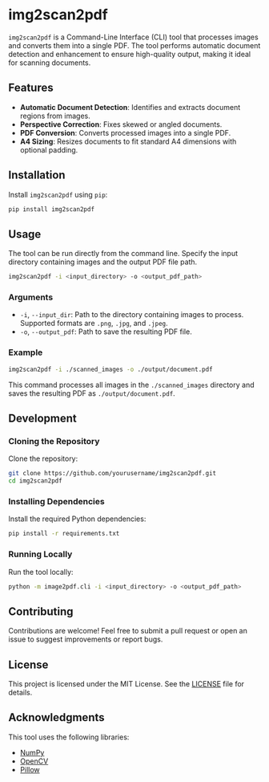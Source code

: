# img2scan2pdf

`img2scan2pdf` is a Command-Line Interface (CLI) tool that processes images and converts them into a single PDF. The tool performs automatic document detection and enhancement to ensure high-quality output, making it ideal for scanning documents.

## Features

- **Automatic Document Detection**: Identifies and extracts document regions from images.
- **Perspective Correction**: Fixes skewed or angled documents.
- **PDF Conversion**: Converts processed images into a single PDF.
- **A4 Sizing**: Resizes documents to fit standard A4 dimensions with optional padding.

## Installation

Install `img2scan2pdf` using `pip`:

```bash
pip install img2scan2pdf
```

## Usage

The tool can be run directly from the command line. Specify the input directory containing images and the output PDF file path.

```bash
img2scan2pdf -i <input_directory> -o <output_pdf_path>
```

### Arguments

- `-i`, `--input_dir`: Path to the directory containing images to process. Supported formats are `.png`, `.jpg`, and `.jpeg`.
- `-o`, `--output_pdf`: Path to save the resulting PDF file.

### Example

```bash
img2scan2pdf -i ./scanned_images -o ./output/document.pdf
```

This command processes all images in the `./scanned_images` directory and saves the resulting PDF as `./output/document.pdf`.

## Development

### Cloning the Repository

Clone the repository:

```bash
git clone https://github.com/yourusername/img2scan2pdf.git
cd img2scan2pdf
```

### Installing Dependencies

Install the required Python dependencies:

```bash
pip install -r requirements.txt
```

### Running Locally

Run the tool locally:

```bash
python -m image2pdf.cli -i <input_directory> -o <output_pdf_path>
```

## Contributing

Contributions are welcome! Feel free to submit a pull request or open an issue to suggest improvements or report bugs.

## License

This project is licensed under the MIT License. See the [LICENSE](LICENSE) file for details.

## Acknowledgments

This tool uses the following libraries:

- [NumPy](https://numpy.org/)
- [OpenCV](https://opencv.org/)
- [Pillow](https://python-pillow.org/)
